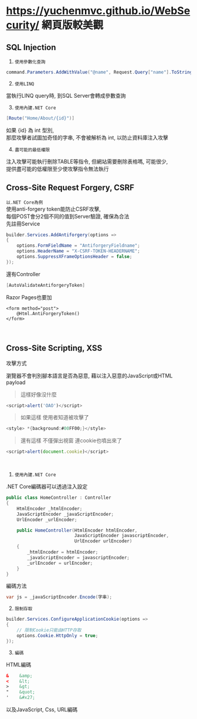 # https://yuchenmvc.github.io/WebSecurity/ 網頁版較美觀

## SQL Injection

1. `使用參數化查詢`
```C#
command.Parameters.AddWithValue("@name", Request.Query["name"].ToString());
```

2. `使用LINQ`

當執行LINQ query時, 到SQL Server會轉成參數查詢

3. `使用內建.NET Core`
```C#
[Route("Home/About/{id}")]
```
如果 {id} 為 int 型別,
<br>
那麼攻擊者試圖加奇怪的字串, 不會被解析為 int, 以防止資料庫注入攻擊

4. `盡可能的最低權限`

注入攻擊可能執行刪除TABLE等指令, 但網站需要刪除表格嗎, 可能很少,
<br>
提供盡可能的低權限至少使攻擊指令無法執行
<br>

## Cross-Site Request Forgery, CSRF

`以.NET Core為例`
<br>
使用anti-forgery token能防止CSRF攻擊,
<br>
每個POST會分2個不同的值到Server驗證, 確保為合法
<br>
先註冊Service
```C#
builder.Services.AddAntiforgery(options =>
{
    options.FormFieldName = "AntiforgeryFieldname";
    options.HeaderName = "X-CSRF-TOKEN-HEADERNAME";
    options.SuppressXFrameOptionsHeader = false;
});
```
還有Controller
```C#
[AutoValidateAntiforgeryToken]
```
Razor Pages也要加
```cshtml
<form method="post">
    @Html.AntiForgeryToken() 
</form>
```
<br>

## Cross-Site Scripting, XSS

攻擊方式

瀏覽器不會判別腳本語言是否為惡意, 藉以注入惡意的JavaScript或HTML payload

>這樣好像沒什麼

```javascript
<script>alert('OAO')</script>
```

>如果這樣 使用者知道被攻擊了

```C#
<style> *{background:#00FF00;}</style>
```

>還有這樣 不僅彈出視窗 連cookie也噴出來了

```javascript
<script>alert(document.cookie)</script>
```

<br>

1. `使用內建.NET Core`

.NET Core編碼器可以透過注入設定
```C#
public class HomeController : Controller
{
    HtmlEncoder _htmlEncoder;
    JavaScriptEncoder _javaScriptEncoder;
    UrlEncoder _urlEncoder;

    public HomeController(HtmlEncoder htmlEncoder,
                          JavaScriptEncoder javascriptEncoder,
                          UrlEncoder urlEncoder)
    {
        _htmlEncoder = htmlEncoder;
        _javaScriptEncoder = javascriptEncoder;
        _urlEncoder = urlEncoder;
    }
}
```
編碼方法
```C#
var js = _javaScriptEncoder.Encode(字串);
```
2. `限制存取`

```C#
builder.Services.ConfigureApplicationCookie(options =>
{
    // 限制Cookie只能由HTTP存取
    options.Cookie.HttpOnly = true;
});
```
3. `編碼`

HTML編碼
```html
&    &amp;
<    &lt;
>    &gt;
"    &quot;
'    &#x27;
```
以及JavaScript, Css, URL編碼

<br>

<!--

## 不安全的直接存取物件 (Insecure Direct Object References, IDOR)

<br>

## 反射型跨站腳本攻擊 (Reflected Cross-Site Scripting)

<br>

## 資訊洩漏 (Information Leakage)

<br>

## 指令注入攻擊 (Command Injection)

<br>

## HTTP Header 注入 (HTTP Header Injection)

<br>

## 未驗證的 URL 轉址 (Unvalidated Redirects and Forwards)

<br>

## 基於 Flash 的 XSS (Flash Cross-Site Scripting)

<br>

## 任意檔案下載 (Arbitrary File Download)

<br>

## 預存式跨站腳本攻擊 (Stored Cross-Site Scripting)

<br>

## 使用已知含漏洞之元件 (Using Known Vulnerable Components)

<br>

## 權限提升 (Privilege Escalation)

<br>

## 弱密碼 (Weak Passwords)

<br>

## 本地檔案引入 (Local File Inclusion, LFI)

<br>

## Server-Side Request Forgery (SSRF)

<br>

## 遠端檔案引入 (Remote File Inclusion)

<br>

## 基於 DOM 的 XSS (DOM-based Cross-Site Scripting)

<br>

## 任意檔案上傳 (Arbitrary File Upload)

<br>

## 邏輯漏洞 (Logic Flaws)

<br>

## 程式碼執行 (Code Execution)

<br>

## 遠端命令執行 (Remote Code Execution)

<br>

## 存取控制缺陷 (Broken Access Control)

<br>

## XML 外部實體注入 (XML External Entities (XXE))

<br>


-->



